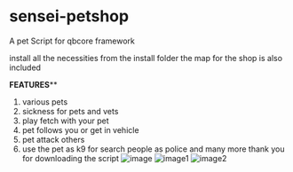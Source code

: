 # sensei-petshop
A pet Script for qbcore framework

install all the necessities from the install folder
the map for the shop is also included

****FEATURES******
1. various pets
2. sickness for pets and vets
3. play fetch with your pet
4. pet follows you or get in vehicle
5. pet attack others
6. use the pet as k9 for search people as police
and many more
thank you for downloading the script
![image](https://github.com/user-attachments/assets/98df385f-9555-4181-84d3-2e62f39debab)
![image1](https://github.com/user-attachments/assets/0216e6f5-820a-469c-b556-439cdb030777)
![image2](https://github.com/user-attachments/assets/5a5115ce-c515-4508-b2a0-337414d08b64)
